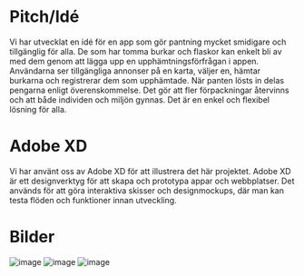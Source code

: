 # Pitch/Idé
Vi har utvecklat en idé för en app som gör pantning mycket smidigare och tillgänglig för alla. De som har tomma burkar och flaskor kan enkelt bli av med dem genom att lägga upp en upphämtningsförfrågan i appen. Användarna ser tillgängliga annonser på en karta, väljer en, hämtar burkarna och registrerar dem som upphämtade. När panten lösts in delas pengarna enligt överenskommelse. Det gör att fler förpackningar återvinns och att både individen och miljön gynnas. Det är en enkel och flexibel lösning för alla.

# Adobe XD
Vi har använt oss av Adobe XD för att illustrera det här projektet. Adobe XD är ett designverktyg för att skapa och prototypa appar och webbplatser. Det används för att göra interaktiva skisser och designmockups, där man kan testa flöden och funktioner innan utveckling.

# Bilder
![image](https://github.com/user-attachments/assets/8677a418-235c-451f-b986-9bd2611cca6a)
![image](https://github.com/user-attachments/assets/0334e0dc-f35e-43df-897b-af47ee04b638)
![image](https://github.com/user-attachments/assets/9aa29c12-cbe9-4a5e-9b3a-bb5087fbbff1)
